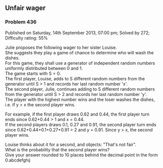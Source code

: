 Unfair wager
------------

### Problem 436

Published on Saturday, 14th September 2013, 07:00 pm; Solved by 272;
Difficulty rating: 55%

Julie proposes the following wager to her sister Louise.\
 She suggests they play a game of chance to determine who will wash the
dishes.\
 For this game, they shall use a generator of independent random numbers
uniformly distributed between 0 and 1.\
 The game starts with S = 0.\
 The first player, Louise, adds to S different random numbers from the
generator until S \> 1 and records her last random number 'x'.\
 The second player, Julie, continues adding to S different random
numbers from the generator until S \> 2 and records her last random
number 'y'.\
 The player with the highest number wins and the loser washes the
dishes, i.e. if y \> x the second player wins.

For example, if the first player draws 0.62 and 0.44, the first player
turn ends since 0.62+0.44 \> 1 and x = 0.44.\
 If the second players draws 0.1, 0.27 and 0.91, the second player turn
ends since 0.62+0.44+0.1+0.27+0.91 \> 2 and y = 0.91. Since y \> x, the
second player wins.

Louise thinks about it for a second, and objects: "That's not fair".\
 What is the probability that the second player wins?\
 Give your answer rounded to 10 places behind the decimal point in the
form 0.abcdefghij
